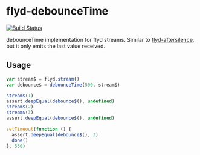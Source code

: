# flyd-debounceTime
[![Build Status](https://travis-ci.org/bertofer/flyd-once.svg?branch=master)](https://travis-ci.org/bertofer/flyd-once)

debounceTime implementation for flyd streams. Similar to [flyd-aftersilence](https://github.com/paldepind/flyd/tree/master/module/aftersilence), but it only emits the last value received.

## Usage
```javascript
var stream$ = flyd.stream()
var debounce$ = debounceTime(500, stream$)

stream$(1)
assert.deepEqual(debounce$(), undefined)
stream$(2)
stream$(3)
assert.deepEqual(debounce$(), undefined)

setTimeout(function () {
  assert.deepEqual(debounce$(), 3)
  done()
}, 550)
```